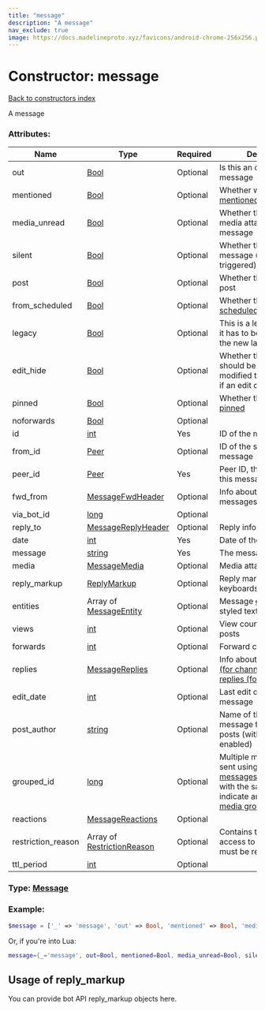 ```yaml
---
title: "message"
description: "A message"
nav_exclude: true
image: https://docs.madelineproto.xyz/favicons/android-chrome-256x256.png
---
```

# Constructor: message  
[Back to constructors index](index.md)



A message

### Attributes:

| Name     |    Type       | Required | Description |
|----------|---------------|----------|-------------|
|out|[Bool](../types/Bool.md) | Optional|Is this an outgoing message|
|mentioned|[Bool](../types/Bool.md) | Optional|Whether we were [mentioned](https://core.telegram.org/api/mentions) in this message|
|media\_unread|[Bool](../types/Bool.md) | Optional|Whether there are unread media attachments in this message|
|silent|[Bool](../types/Bool.md) | Optional|Whether this is a silent message (no notification triggered)|
|post|[Bool](../types/Bool.md) | Optional|Whether this is a channel post|
|from\_scheduled|[Bool](../types/Bool.md) | Optional|Whether this is a [scheduled message](https://core.telegram.org/api/scheduled-messages)|
|legacy|[Bool](../types/Bool.md) | Optional|This is a legacy message: it has to be refetched with the new layer|
|edit\_hide|[Bool](../types/Bool.md) | Optional|Whether the message should be shown as not modified to the user, even if an edit date is present|
|pinned|[Bool](../types/Bool.md) | Optional|Whether this message is [pinned](https://core.telegram.org/api/pin)|
|noforwards|[Bool](../types/Bool.md) | Optional|
|id|[int](../types/int.md) | Yes|ID of the message|
|from\_id|[Peer](../types/Peer.md) | Optional|ID of the sender of the message|
|peer\_id|[Peer](../types/Peer.md) | Yes|Peer ID, the chat where this message was sent|
|fwd\_from|[MessageFwdHeader](../types/MessageFwdHeader.md) | Optional|Info about forwarded messages|
|via\_bot\_id|[long](../types/long.md) | Optional|
|reply\_to|[MessageReplyHeader](../types/MessageReplyHeader.md) | Optional|Reply information|
|date|[int](../types/int.md) | Yes|Date of the message|
|message|[string](../types/string.md) | Yes|The message|
|media|[MessageMedia](../types/MessageMedia.md) | Optional|Media attachment|
|reply\_markup|[ReplyMarkup](../types/ReplyMarkup.md) | Optional|Reply markup (bot/inline keyboards)|
|entities|Array of [MessageEntity](../types/MessageEntity.md) | Optional|Message [entities](https://core.telegram.org/api/entities) for styled text|
|views|[int](../types/int.md) | Optional|View count for channel posts|
|forwards|[int](../types/int.md) | Optional|Forward counter|
|replies|[MessageReplies](../types/MessageReplies.md) | Optional|Info about [post comments (for channels) or message replies (for groups)](https://core.telegram.org/api/threads)|
|edit\_date|[int](../types/int.md) | Optional|Last edit date of this message|
|post\_author|[string](../types/string.md) | Optional|Name of the author of this message for channel posts (with signatures enabled)|
|grouped\_id|[long](../types/long.md) | Optional|Multiple media messages sent using [messages.sendMultiMedia](../methods/messages.sendMultiMedia.md) with the same grouped ID indicate an [album or media group](https://core.telegram.org/api/files#albums-grouped-media)|
|reactions|[MessageReactions](../types/MessageReactions.md) | Optional|
|restriction\_reason|Array of [RestrictionReason](../types/RestrictionReason.md) | Optional|Contains the reason why access to this message must be restricted.|
|ttl\_period|[int](../types/int.md) | Optional|



### Type: [Message](../types/Message.md)


### Example:

```php
$message = ['_' => 'message', 'out' => Bool, 'mentioned' => Bool, 'media_unread' => Bool, 'silent' => Bool, 'post' => Bool, 'from_scheduled' => Bool, 'legacy' => Bool, 'edit_hide' => Bool, 'pinned' => Bool, 'noforwards' => Bool, 'id' => int, 'from_id' => Peer, 'peer_id' => Peer, 'fwd_from' => MessageFwdHeader, 'via_bot_id' => long, 'reply_to' => MessageReplyHeader, 'date' => int, 'message' => 'string', 'media' => MessageMedia, 'reply_markup' => ReplyMarkup, 'entities' => [MessageEntity, MessageEntity], 'views' => int, 'forwards' => int, 'replies' => MessageReplies, 'edit_date' => int, 'post_author' => 'string', 'grouped_id' => long, 'reactions' => MessageReactions, 'restriction_reason' => [RestrictionReason, RestrictionReason], 'ttl_period' => int];
```  


Or, if you're into Lua:

```lua
message={_='message', out=Bool, mentioned=Bool, media_unread=Bool, silent=Bool, post=Bool, from_scheduled=Bool, legacy=Bool, edit_hide=Bool, pinned=Bool, noforwards=Bool, id=int, from_id=Peer, peer_id=Peer, fwd_from=MessageFwdHeader, via_bot_id=long, reply_to=MessageReplyHeader, date=int, message='string', media=MessageMedia, reply_markup=ReplyMarkup, entities={MessageEntity}, views=int, forwards=int, replies=MessageReplies, edit_date=int, post_author='string', grouped_id=long, reactions=MessageReactions, restriction_reason={RestrictionReason}, ttl_period=int}

```



## Usage of reply_markup

You can provide bot API reply_markup objects here.  


